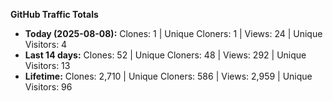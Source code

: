 
**GitHub Traffic Totals**

- **Today (2025-08-08):** Clones: 1 | Unique Cloners: 1 | Views: 24 | Unique Visitors: 4
- **Last 14 days:** Clones: 52 | Unique Cloners: 48 | Views: 292 | Unique Visitors: 13
- **Lifetime:** Clones: 2,710 | Unique Cloners: 586 | Views: 2,959 | Unique Visitors: 96
